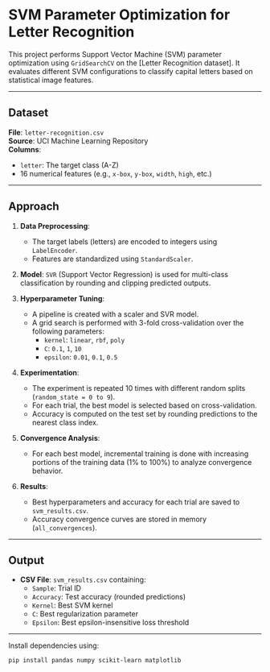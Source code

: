# SVM Parameter Optimization for Letter Recognition

This project performs Support Vector Machine (SVM) parameter optimization using `GridSearchCV` on the [Letter Recognition dataset]. It evaluates different SVM configurations to classify capital letters based on statistical image features.

---

## Dataset

**File**: `letter-recognition.csv`  
**Source**: UCI Machine Learning Repository  
**Columns**:
- `letter`: The target class (A-Z)
- 16 numerical features (e.g., `x-box`, `y-box`, `width`, `high`, etc.)

---

## Approach

1. **Data Preprocessing**:
   - The target labels (letters) are encoded to integers using `LabelEncoder`.
   - Features are standardized using `StandardScaler`.

2. **Model**: `SVR` (Support Vector Regression) is used for multi-class classification by rounding and clipping predicted outputs.

3. **Hyperparameter Tuning**:
   - A pipeline is created with a scaler and SVR model.
   - A grid search is performed with 3-fold cross-validation over the following parameters:
     - `kernel`: `linear`, `rbf`, `poly`
     - `C`: `0.1`, `1`, `10`
     - `epsilon`: `0.01`, `0.1`, `0.5`

4. **Experimentation**:
   - The experiment is repeated 10 times with different random splits (`random_state = 0 to 9`).
   - For each trial, the best model is selected based on cross-validation.
   - Accuracy is computed on the test set by rounding predictions to the nearest class index.

5. **Convergence Analysis**:
   - For each best model, incremental training is done with increasing portions of the training data (1% to 100%) to analyze convergence behavior.

6. **Results**:
   - Best hyperparameters and accuracy for each trial are saved to `svm_results.csv`.
   - Accuracy convergence curves are stored in memory (`all_convergences`).

---

## Output

- **CSV File**: `svm_results.csv` containing:
  - `Sample`: Trial ID
  - `Accuracy`: Test accuracy (rounded predictions)
  - `Kernel`: Best SVM kernel
  - `C`: Best regularization parameter
  - `Epsilon`: Best epsilon-insensitive loss threshold

---

Install dependencies using:

```bash
pip install pandas numpy scikit-learn matplotlib
